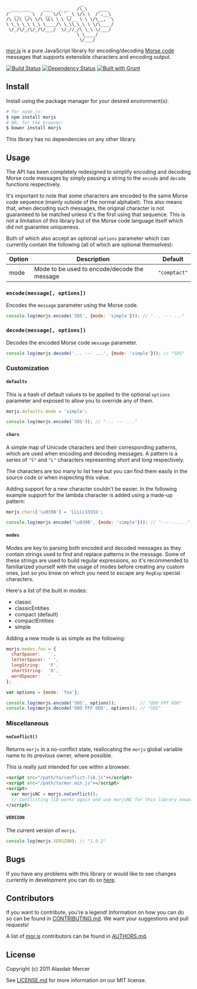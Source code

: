                                 __
      ___ ___     ___   _ __   /\_\    ____
    /' __` __`\  / __`\/\`'__\ \/\ \  /',__\
    /\ \/\ \/\ \/\ \L\ \ \ \/__ \ \ \/\__, `\
    \ \_\ \_\ \_\ \____/\ \_\\_\_\ \ \/\____/
     \/_/\/_/\/_/\/___/  \/_//_/\ \_\ \/___/
                               \ \____/
                                \/___/

[mor.js][0] is a pure JavaScript library for encoding/decoding [Morse code][3] messages that supports extensible
characters and encoding output.

[![Build Status](https://travis-ci.org/neocotic/mor.js.svg?branch=develop)][1]
[![Dependency Status](https://gemnasium.com/neocotic/mor.js.svg)][4]
[![Built with Grunt](https://cdn.gruntjs.com/builtwith.png)][5]

## Install

Install using the package manager for your desired environment(s):

``` bash
# for node.js:
$ npm install morjs
# OR; for the browser:
$ bower install morjs
```

This library has no dependencies on any other library.

## Usage

The API has been completely redesigned to simplify encoding and decoding Morse code messages by simply passing a
string to the `encode` and `decode` functions respectively.

It's important to note that some characters are encoded to the same Morse code sequence (mainly outside of the normal
alphabet). This also means that, when decoding such messages, the original character is not guaranteed to be matched
unless it's the first using that sequence. This is not a limitation of this library but of the Morse code language
itself which did not guarantee uniqueness.

Both of which also accept an optional `options` parameter which can currently contain the following (all of which are
optional themselves):

| Option | Description                                  | Default      |
| ------ | -------------------------------------------- | ------------ |
| mode   | Mode to be used to encode/decode the message | `"comptact"` |

### `encode(message[, options])`

Encodes the `message` parameter using the Morse code.

``` javascript
console.log(morjs.encode('SOS', {mode: 'simple'})); // "... --- ..."
```

### `decode(message[, options])`

Decodes the encoded Morse code `message` parameter.

``` javascript
console.log(morjs.decode('... --- ...', {mode: 'simple'})); // "SOS"
```

### Customization

#### `defaults`

This is a hash of default values to be applied to the optional `options` parameter and exposed to allow you to override
any of them.

``` javascript
morjs.defaults.mode = 'simple';

console.log(morjs.encode('SOS')); // "... --- ..."
```

#### `chars`

A simple map of Unicode characters and their corresponding patterns, which are used when encoding and decoding
messages. A pattern is a series of `"S"` and `"L"` characters representing *short* and *long* respectively.

The characters are too many to list here but you can find them easily in the source code or when inspecting this value.

Adding support for a new character couldn't be easier. In the following example support for the lambda character is
added using a made-up pattern:

``` javascript
morjs.chars['\u039B'] = 'LLLLLSSSSS';

console.log(morjs.encode('\u039B', {mode: 'simple'})); // "-----....."
```

#### `modes`

Modes are key to parsing both encoded and decoded messages as they contain strings used to find and replace patterns in
the message. Some of these strings are used to build regular expressions, so it's recommended to familiarized yourself
with the usage of modes before creating any custom ones, just so you know on which you need to escape any `RegExp`
special characters.

Here's a list of the built in modes:

- classic
- classicEntities
- compact (default)
- compactEntities
- simple

Adding a new mode is as simple as the following:

``` javascript
morjs.modes.foo = {
  charSpacer:   '',
  letterSpacer: ' ',
  longString:   'F',
  shortString:  'O',
  wordSpacer:   '   '
};

var options = {mode: 'foo'};

console.log(morjs.encode('SOS', options));         // "OOO FFF OOO"
console.log(morjs.decode('OOO FFF OOO', options)); // "SOS"
```

### Miscellaneous

#### `noConflict()`
Returns `morjs` in a no-conflict state, reallocating the `morjs` global variable name to its previous owner, where
possible.

This is really just intended for use within a browser.

``` html
<script src="/path/to/conflict-lib.js"></script>
<script src="/path/to/mor.min.js"></script>
<script>
  var morjsNC = morjs.noConflict();
  // Conflicting lib works again and use morjsNC for this library onwards...
</script>
```

#### `VERSION`
The current version of `morjs`.

``` javascript
console.log(morjs.VERSION); // "1.0.2"
```

## Bugs

If you have any problems with this library or would like to see changes currently in development you can do so
[here][6].

## Contributors

If you want to contribute, you're a legend! Information on how you can do so can be found in [CONTRIBUTING.md][8]. We
want your suggestions and pull requests!

A list of [mor.js][0] contributors can be found in [AUTHORS.md][7].

## License

Copyright (c) 2011 Alasdair Mercer

See [LICENSE.md][9] for more information on our MIT license.

[0]: http://neocotic.com/mor.js
[1]: https://travis-ci.org/neocotic/mor.js
[2]: https://twitter.com/neocotic
[3]: https://en.wikipedia.org/wiki/Morse_code
[4]: https://gemnasium.com/neocotic/mor.js
[5]: http://gruntjs.com
[6]: https://github.com/neocotic/mor.js/issues
[7]: https://github.com/neocotic/mor.js/blob/master/AUTHORS.md
[8]: https://github.com/neocotic/mor.js/blob/master/CONTRIBUTING.md
[9]: https://github.com/neocotic/mor.js/blob/master/LICENSE.md